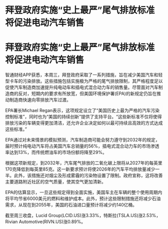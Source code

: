 # 拜登政府实施“史上最严”尾气排放标准 将促进电动汽车销售

# 拜登政府实施“史上最严”尾气排放标准 将促进电动汽车销售

智通财经APP获悉，本周三，拜登政府采取了一系列措施，旨在减少美国汽车和轻型卡车的污染排放。这些措施包括实施极为严格的尾气排放限制，其严格程度足以促使汽车制造商加速提升纯电动车和插电式混合动力车的销售量。尽管面对汽车制造商的反对，短期内的要求有所放宽，但美国环境保护署(EPA)的新规定仍旨在推动制造商快速向零排放汽车过渡。

EPA署长Michael
Regan表示，这项规定设立了“美国历史上最为严格的汽车污染控制标准”，同时也为“美国的持续创新”提供了支持平台。“这些新标准不仅将使得排放污染的车辆变得更加清洁，还允许企业决定如何以最可持续且高效的方式达成这些标准。”

EPA通过对未来情景的模拟预测，汽车制造商可能会努力遵守到2032年的规定，届时预计纯电动汽车将占美国汽车总销量的56%，插电式混合动力车的市场渗透率达到13%，而传统燃油车的市场份额将降至29%。

根据这项新规定，到2032年，汽车尾气排放的二氧化碳上限将从2027年的每英里170克降低到每英里85克。这一新要求预计将使2026年的汽车平均排放量减少一半。此外，该措施还对烟尘及形成雾霾的污染物设置了限制。政府宣称，这将改善主要道路附近社区的空气质量，使其空气更加清新。

EPA的估算显示，一旦这些规定得到全面实施，美国车主在车辆的整个使用周期内将平均节省6000美元的燃料和维护成本。此外，预计这些限制措施还将减少石油需求，从现在到2055年，美国的石油进口量预计将减少约140亿桶。

截至周三收盘，Lucid Group(LCID.US)涨3.33%，特斯拉(TSLA.US)涨2.53%，Rivian
Automotive(RIVN.US)涨0.89%。

